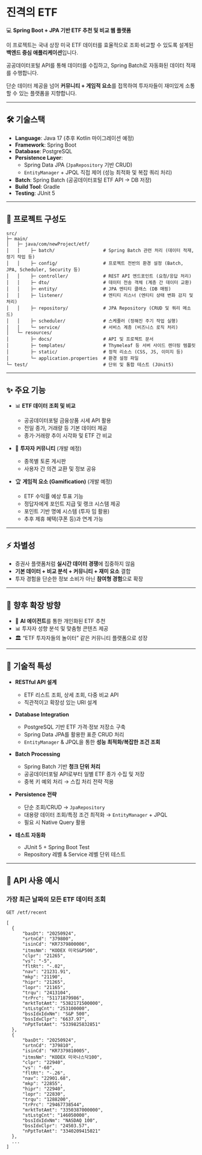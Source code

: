 # 진격의 ETF

💻 **Spring Boot + JPA 기반 ETF 추천 및 비교 웹 플랫폼**

이 프로젝트는 국내 상장 미국 ETF 데이터를 효율적으로 조회·비교할 수 있도록 설계된 **백엔드 중심 애플리케이션**입니다.  

공공데이터포털 API를 통해 데이터를 수집하고, Spring Batch로 자동화된 데이터 적재를 수행합니다.

단순 데이터 제공을 넘어 **커뮤니티 + 게임적 요소**를 접목하여 투자자들이 재미있게 소통할 수 있는 플랫폼을 지향합니다.

---

## 🛠 기술스택

- **Language**: Java 17 (추후 Kotlin 마이그레이션 예정)
- **Framework**: Spring Boot
- **Database**: PostgreSQL
- **Persistence Layer**:
    - Spring Data JPA (`JpaRepository` 기반 CRUD)
    - `EntityManager` + JPQL 직접 제어 (성능 최적화 및 복잡 쿼리 처리)
- **Batch**: Spring Batch (공공데이터포털 ETF API → DB 저장)
- **Build Tool**: Gradle
- **Testing**: JUnit 5

---

## 📂 프로젝트 구성도
```plaintext
src/
├─ main/
│   ├─ java/com/newProject/etf/
│   │    ├─ batch/                  # Spring Batch 관련 처리 (데이터 적재, 정기 작업 등)
│   │    ├─ config/                 # 프로젝트 전반의 환경 설정 (Batch, JPA, Scheduler, Security 등)
│   │    ├─ controller/             # REST API 엔드포인트 (요청/응답 처리)
│   │    ├─ dto/                    # 데이터 전송 객체 (계층 간 데이터 교환)
│   │    ├─ entity/                 # JPA 엔티티 클래스 (DB 매핑)
│   │    ├─ listener/               # 엔티티 리스너 (엔티티 상태 변화 감지 및 처리)
│   │    ├─ repository/             # JPA Repository (CRUD 및 쿼리 메소드)
│   │    ├─ scheduler/              # 스케줄러 (정해진 주기 작업 실행)
│   │    └─ service/                # 서비스 계층 (비즈니스 로직 처리)
│   └─ resources/
│        ├─ docs/                   # API 및 프로젝트 문서
│        ├─ templates/              # Thymeleaf 등 서버 사이드 렌더링 템플릿
│        ├─ static/                 # 정적 리소스 (CSS, JS, 이미지 등)
│        └─ application.properties  # 환경 설정 파일
└─ test/                            # 단위 및 통합 테스트 (JUnit5)

```

---

## ✨ 주요 기능
- 📊 **ETF 데이터 조회 및 비교**
  - 공공데이터포털 금융상품 시세 API 활용
  - 전일 종가, 거래량 등 기본 데이터 제공
  - 종가·거래량 추이 시각화 및 ETF 간 비교

- 💬 **투자자 커뮤니티** (개발 예정)
  - 종목별 토론 게시판
  - 사용자 간 의견 교환 및 정보 공유

- 🏆 **게임적 요소 (Gamification)** (개발 예정)
  - ETF 수익률 예상 투표 기능
  - 정답자에게 포인트 지급 및 랭크 시스템 제공
  - 포인트 기반 명예 시스템 (투자 밈 활용)
  - 추후 제휴 혜택(쿠폰 등)과 연계 가능

---

## ⚡ 차별성
- 증권사 플랫폼처럼 **실시간 데이터 경쟁**에 집중하지 않음
- **기본 데이터 + 비교 분석 + 커뮤니티 + 재미 요소** 결합
- 투자 경험을 단순한 정보 소비가 아닌 **참여형 경험**으로 확장

---

## 🌱 향후 확장 방향
- 🤖 **AI 에이전트**를 통한 개인화된 ETF 추천
- 📊 투자자 성향 분석 및 맞춤형 콘텐츠 제공
- 🏛️ “ETF 투자자들의 놀이터” 같은 커뮤니티 플랫폼으로 성장

---

## 🚀 기술적 특성  

- **RESTful API 설계**  
  - ETF 리스트 조회, 상세 조회, 다중 비교 API  
  - 직관적이고 확장성 있는 URI 설계  

- **Database Integration**  
  - PostgreSQL 기반 ETF 가격·정보 저장소 구축  
  - Spring Data JPA를 활용한 표준 CRUD 처리  
  - `EntityManager` & JPQL을 통한 **성능 최적화/복잡한 조건 조회**  

- **Batch Processing**  
  - Spring Batch 기반 **청크 단위 처리**  
  - 공공데이터포털 API로부터 일별 ETF 종가 수집 및 저장  
  - 중복 키 예외 처리 → 스킵 처리 전략 적용  

- **Persistence 전략**  
  - 단순 조회/CRUD → `JpaRepository`  
  - 대용량 데이터 조회/특정 조건 최적화 → `EntityManager` + JPQL  
  - 필요 시 Native Query 활용  

- **테스트 자동화**  
  - JUnit 5 + Spring Boot Test  
  - Repository 레벨 & Service 레벨 단위 테스트  

---

## 📡 API 사용 예시

### 가장 최근 날짜의 모든 ETF 데이터 조회
```http
GET /etf/recent

[
  {
      "basDt": "20250924",
      "srtnCd": "379800",
      "isinCd": "KR7379800006",
      "itmsNm": "KODEX 미국S&P500",
      "clpr": "21265",
      "vs": "-5",
      "fltRt": "-.02",
      "nav": "21231.91",
      "mkp": "21190",
      "hipr": "21265",
      "lopr": "21165",
      "trqu": "2413104",
      "trPrc": "51171879986",
      "mrktTotAmt": "5382171500000",
      "stLstgCnt": "253100000",
      "bssIdxIdxNm": "S&P 500",
      "bssIdxClpr": "6637.97",
      "nPptTotAmt": "5339825832851"
  },
  {
      "basDt": "20250924",
      "srtnCd": "379810",
      "isinCd": "KR7379810005",
      "itmsNm": "KODEX 미국나스닥100",
      "clpr": "22940",
      "vs": "-60",
      "fltRt": "-.26",
      "nav": "22901.68",
      "mkp": "22855",
      "hipr": "22940",
      "lopr": "22830",
      "trqu": "1288200",
      "trPrc": "29467738544",
      "mrktTotAmt": "3350387000000",
      "stLstgCnt": "146050000",
      "bssIdxIdxNm": "NASDAQ 100",
      "bssIdxClpr": "24503.57",
      "nPptTotAmt": "3340209415021"
  },
  ...
]
```
